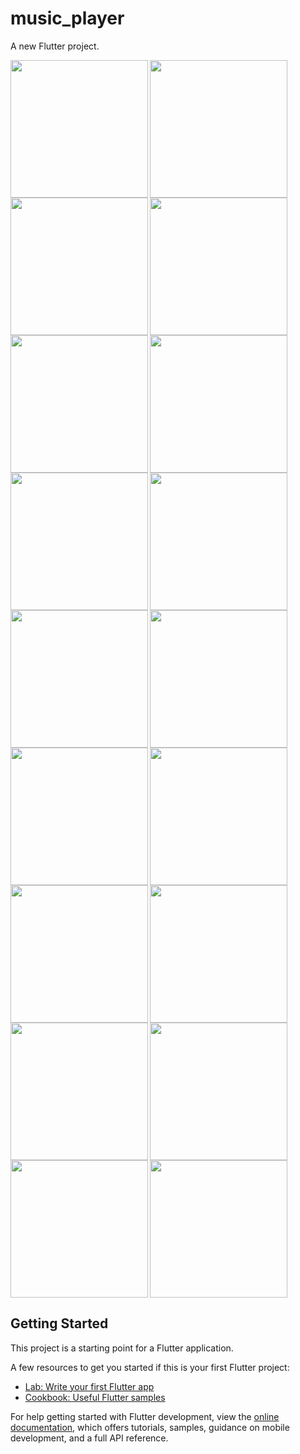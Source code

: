 # music_player

A new Flutter project.

<img align="left" src="https://github.com/KhushiMangukiya8122/music_player/assets/131368294/c3f4360a-9e7a-4708-89a0-83e7cb884eb1" width="220px">
<img align="left" src="https://github.com/KhushiMangukiya8122/music_player/assets/131368294/3ec60de6-d313-4237-b128-39038b20f0d1" width="220px">
<img src="https://github.com/KhushiMangukiya8122/music_player/assets/131368294/95107cd1-99be-4b46-b277-93a872f180b8" width="220px">

<img align="left" src="https://github.com/KhushiMangukiya8122/music_player/assets/131368294/e6ea9ccf-7758-48a9-86f9-5b9f2ee95775" width="220px">
<img align="left" src="https://github.com/KhushiMangukiya8122/music_player/assets/131368294/7e7d6e9a-952a-40b3-b724-adea0ec0c4df" width="220px">
<img src="https://github.com/KhushiMangukiya8122/music_player/assets/131368294/e0308c7f-51bd-44ca-8f19-7d4b5391445e" width="220px">

<img align="left" src="https://github.com/KhushiMangukiya8122/music_player/assets/131368294/4c046454-96f7-47fe-b0bf-4a72d07443ba" width="220px">
<img align="left" src="https://github.com/KhushiMangukiya8122/music_player/assets/131368294/21080d09-1122-4842-9be4-30d98417e3bc" width="220px">
<img src="https://github.com/KhushiMangukiya8122/music_player/assets/131368294/ad2c592d-e55f-4c43-9e87-549179c455df" width="220px">

<img align="left" src="https://github.com/KhushiMangukiya8122/music_player/assets/131368294/6c6c13ac-afcd-43f9-90a1-9d07d674c5cc" width="220px">
<img align="left" src="https://github.com/KhushiMangukiya8122/music_player/assets/131368294/1657fa6c-127a-489a-a571-433f5aaa7b95" width="220px">
<img src="https://github.com/KhushiMangukiya8122/music_player/assets/131368294/87f1bd81-6d25-4595-aa45-4ef6e84cecd4" width="220px">

<img align="left" src="https://github.com/KhushiMangukiya8122/music_player/assets/131368294/d7b44bff-b6aa-48bc-85a4-11e2f8f4bb04" width="220px">
<img align="left" src="https://github.com/KhushiMangukiya8122/music_player/assets/131368294/85f97dd4-9ee8-488a-b120-73a1e057ce65" width="220px">
<img src="https://github.com/KhushiMangukiya8122/music_player/assets/131368294/18a18f90-a2d6-4391-a7fc-0c6f07a0d269" width="220px">

<img align="left" src="https://github.com/KhushiMangukiya8122/music_player/assets/131368294/db923a80-c8af-467d-9aab-4931c13f3087" width="220px">
<img align="left" src="https://github.com/KhushiMangukiya8122/music_player/assets/131368294/8cfed169-0a64-4460-98f6-2e220ce5c6d2" width="220px">
<img src="https://github.com/KhushiMangukiya8122/music_player/assets/131368294/ad599dd6-f17a-4a48-9232-67488faaab48" width="220px">


## Getting Started

This project is a starting point for a Flutter application.

A few resources to get you started if this is your first Flutter project:

- [Lab: Write your first Flutter app](https://docs.flutter.dev/get-started/codelab)
- [Cookbook: Useful Flutter samples](https://docs.flutter.dev/cookbook)

For help getting started with Flutter development, view the
[online documentation](https://docs.flutter.dev/), which offers tutorials,
samples, guidance on mobile development, and a full API reference.
